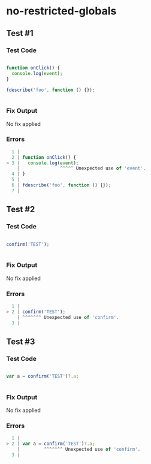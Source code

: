 # no-restricted-globals

## Test #1

### Test Code

<!-- prettier-ignore -->
```ts

function onClick() {
  console.log(event);
}

fdescribe('foo', function () {});
      
```

### Fix Output

No fix applied

### Errors

<!-- prettier-ignore -->
```ts
  1 |
  2 | function onClick() {
> 3 |   console.log(event);
    |               ^^^^^ Unexpected use of 'event'.
  4 | }
  5 |
  6 | fdescribe('foo', function () {});
  7 |       
```

## Test #2

### Test Code

<!-- prettier-ignore -->
```ts

confirm('TEST');
      
```

### Fix Output

No fix applied

### Errors

<!-- prettier-ignore -->
```ts
  1 |
> 2 | confirm('TEST');
    | ^^^^^^^ Unexpected use of 'confirm'.
  3 |       
```

## Test #3

### Test Code

<!-- prettier-ignore -->
```ts

var a = confirm('TEST')?.a;
      
```

### Fix Output

No fix applied

### Errors

<!-- prettier-ignore -->
```ts
  1 |
> 2 | var a = confirm('TEST')?.a;
    |         ^^^^^^^ Unexpected use of 'confirm'.
  3 |       
```
